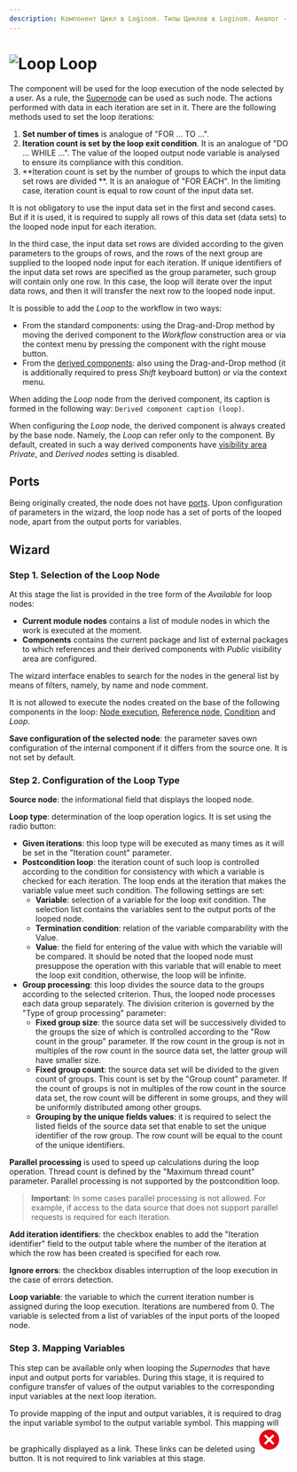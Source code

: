 ```yaml
---
description: Компонент Цикл в Loginom. Типы Циклов в Loginom. Аналог - "FOR ... TO ...",  аналог "DO ... WHILE ...", аналог "FOR EACH". Параллельная обработка. Мастер настройки.
---
```

# ![Loop](./../../images/icons/components/loop_default.svg) Loop

The component will be used for the loop execution of the node selected by a user. As a rule, the [Supernode](./supernode.md) can be used as such node. The actions performed with data in each iteration are set in it. There are the following methods used to set the loop iterations:

1. **Set number of times** is analogue of "FOR ... TO ...".
2. **Iteration count is set by the loop exit condition**. It is an analogue of "DO ... WHILE ...". The value of the looped output node variable is analysed to ensure its compliance with this condition.
3. **Iteration count is set by the number of groups to which the input data set rows are divided **. It is an analogue of "FOR EACH". In the limiting case, iteration count is equal to row count of the input data set.

It is not obligatory to use the input data set in the first and second cases. But if it is used, it is required to supply all rows of this data set (data sets) to the looped node input for each iteration.

In the third case, the input data set rows are divided according to the given parameters to the groups of rows, and the rows of the next group are supplied to the looped node input for each iteration. If unique identifiers of the input data set rows are specified as the group parameter, such group will contain only one row. In this case, the loop will iterate over the input data rows, and then it will transfer the next row to the looped node input.

It is possible to add the *Loop* to the workflow in two ways:

* From the standard components: using the Drag-and-Drop method by moving the derived component to the *Workflow* construction area or via the context menu by pressing the component with the right mouse button.
* From the [derived components](../../workflow/derived-component.md): also using the Drag-and-Drop method (it is additionally required to press *Shift* keyboard button) or via the context menu.

When adding the *Loop* node from the derived component, its caption is formed in the following way: `Derived component caption (loop)`.

When configuring the *Loop* node, the derived component is always created by the base node. Namely, the *Loop* can refer only to the component. By default, created in such a way derived components have [visibility area](../../workflow/access-modifier.md) *Private*, and *Derived nodes* setting is disabled.

## Ports

Being originally created, the node does not have [ports](./../../workflow/ports/README.md). Upon configuration of parameters in the wizard, the loop node has a set of ports of the looped node, apart from the output ports for variables.

## Wizard

### Step 1. Selection of the Loop Node

At this stage the list is provided in the tree form of the *Available* for loop nodes:

* **Current module nodes** contains a list of module nodes in which the work is executed at the moment.
* **Components** contains the current package and list of external packages to which references and their derived components with  *Public* visibility area are configured.

The wizard interface enables to search for the nodes in the general list by means of filters, namely, by name and node comment.

It is not allowed to execute the nodes created on the base of the following components in the loop: [Node execution](./execute-node.md), [Reference node](./reference-node.md), [Condition](./condition.md) and *Loop*.

**Save configuration of the selected node**: the parameter saves own configuration of the internal component if it differs from the source one. It is not set by default.


### Step 2. Configuration of the Loop Type

**Source node**: the informational field that displays the looped node.

**Loop type**: determination of the loop operation logics. It is set using the radio button:

* **Given iterations**: this loop type will be executed as many times as it will be set in the "Iteration count" parameter.
* **Postcondition loop**: the iteration count of such loop is controlled according to the condition for consistency with which a variable is checked for each iteration. The loop ends at the iteration that makes the variable value meet such condition. The following settings are set:
   * **Variable**: selection of a variable for the loop exit condition. The selection list contains the variables sent to the output ports of the looped node.
   * **Termination condition**: relation of the variable comparability with the Value.
   * **Value**: the field for entering of the value with which the variable will be compared. It should be noted that the looped node must presuppose the operation with this variable that will enable to meet the loop exit condition, otherwise, the loop will be infinite.
* **Group processing**: this loop divides the source data to the groups according to the selected criterion. Thus, the looped node processes each data group separately. The division criterion is governed by the "Type of group processing" parameter:
   * **Fixed group size**: the source data set will be successively divided to the groups the size of which is controlled according to the "Row count in the group" parameter. If the row count in the group is not in multiples of the row count in the source data set, the latter group will have smaller size.
   * **Fixed group count**: the source data set will be divided to the given count of groups. This count is set by the "Group count" parameter. If the count of groups is not in multiples of the row count in the source data set, the row count will be different in some groups, and they will be uniformly distributed among other groups.
   * **Grouping by the unique fields values**: it is required to select the listed fields of the source data set that enable to set the unique identifier of the row group. The row count will be equal to the count of the unique identifiers.

**Parallel processing** is used to speed up calculations during the loop operation. Thread count is defined by the "Maximum thread count" parameter. Parallel processing is not supported by the postcondition loop.

> **Important**: In some cases parallel processing is not allowed. For example, if access to the data source that does not support parallel requests is required for each iteration.

**Add iteration identifiers**: the checkbox enables to add the "Iteration identifier" field to the output table where the number of the iteration at which the row has been created is specified for each row.

**Ignore errors**: the checkbox disables interruption of the loop execution in the case of errors detection.

**Loop variable**: the variable to which the current iteration number is assigned during the loop execution. Iterations are numbered from 0. The variable is selected from a list of variables of the input ports of the looped node.

### Step 3. Mapping Variables

This step can be available only when looping the *Supernodes* that have input and output ports for variables. During this stage, it is required to configure transfer of values of the output variables to the corresponding input variables at the next loop iteration.

To provide mapping of the input and output variables, it is required to drag the input variable symbol to the output variable symbol. This mapping will be graphically displayed as a link. These links can be deleted using ![Delete link](./../../images/icons/link-grid/remove-link_hover.svg) button.
It is not required to link variables at this stage.
